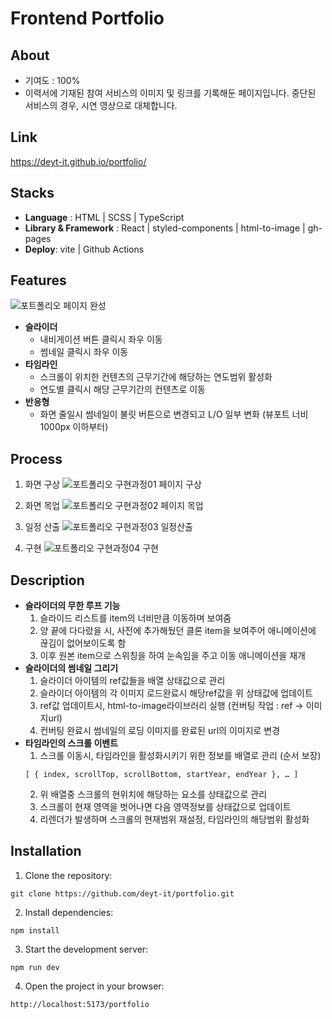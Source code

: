 # Frontend Portfolio

## About

- 기여도 : 100%
- 이력서에 기재된 참여 서비스의 이미지 및 링크를 기록해둔 페이지입니다.
   중단된 서비스의 경우, 시연 영상으로 대체합니다.


## Link
<https://deyt-it.github.io/portfolio/>

## Stacks
- **Language** : HTML | SCSS | TypeScript
- **Library & Framework** : React | styled-components | html-to-image | gh-pages
- **Deploy**: vite | Github Actions

## Features
![포트폴리오 페이지 완성](https://github.com/deyt-it/portfolio/assets/47001575/9a1431cc-4d41-4daf-9685-e8da648781b5)

- **슬라이더**
   - 내비게이션 버튼 클릭시 좌우 이동
   - 썸네일 클릭시 좌우 이동
- **타임라인**
   - 스크롤이 위치한 컨텐츠의 근무기간에 해당하는 연도범위 활성화
   - 연도별 클릭시 해당 근무기간의 컨텐츠로 이동
- **반응형**
   - 화면 줄일시 썸네일이 불릿 버튼으로 변경되고 L/O 일부 변화
   (뷰포트 너비 1000px 이하부터)


## Process
1. 화면 구상
![포트폴리오 구현과정01 페이지 구상](https://github.com/deyt-it/portfolio/assets/47001575/0139d86d-da18-4c0f-a031-5d4a6039d694)

2. 화면 목업
![포트폴리오 구현과정02 페이지 목업](https://github.com/deyt-it/portfolio/assets/47001575/e7530d3a-c23c-4b13-9ffa-42a805c4d89c)

3. 일정 산출
![포트폴리오 구현과정03 일정산출](https://github.com/deyt-it/portfolio/assets/47001575/aee82c6f-5d42-48d2-9a3a-a2e14bd3abf1)

4. 구현
![포트폴리오 구현과정04 구현](https://github.com/deyt-it/portfolio/assets/47001575/abdbfd42-ce4f-40d6-b90f-dc0cad3f6ea9)

## Description
- **슬라이더의 무한 루프 기능**
    1. 슬라이드 리스트를 item의 너비만큼 이동하며 보여줌
    2. 양 끝에 다다랐을 시, 사전에 추가해뒀던 클론 item을 보여주어
    애니메이션에 끊김이 없어보이도록 함
    3. 이후 원본 item으로 스위칭을 하여 눈속임을 주고 이동 애니메이션을 재개
- **슬라이더의 썸네일 그리기**
    1. 슬라이더 아이템의 ref값들을 배열 상태값으로 관리
    2. 슬라이더 아이템의 각 이미지 로드완료시 해당ref값을 위 상태값에 업데이트
    3. ref값 업데이트시, html-to-image라이브러리 실행 (컨버팅 작업 : ref → 이미지url)
    4. 컨버팅 완료시 썸네일의 로딩 이미지를 완료된 url의 이미지로 변경
- **타임라인의 스크롤 이벤트**
    1. 스크롤 이동시, 타임라인을 활성화시키기 위한 정보를 배열로 관리 (순서 보장)
    ```
    [ { index, scrollTop, scrollBottom, startYear, endYear }, … ]
    ```
    2. 위 배열중 스크롤의 현위치에 해당하는 요소를 상태값으로 관리
    3. 스크롤이 현재 영역을 벗어나면 다음 영역정보를 상태값으로 업데이트
    4. 리렌더가 발생하며 스크롤의 현재범위 재설정, 타임라인의 해당범위 활성화

## Installation
1. Clone the repository: 
```
git clone https://github.com/deyt-it/portfolio.git
```

2. Install dependencies:
```
npm install
```

3. Start the development server:
```
npm run dev
```

4. Open the project in your browser:
```
http://localhost:5173/portfolio
```

